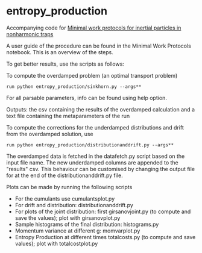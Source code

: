 # entropy_production

Accompanying code for [Minimal work protocols for inertial particles in nonharmonic traps](https://doi.org/10.1103/PhysRevE.111.034127)

A user guide of the procedure can be found in the Minimal Work Protocols notebook. This is an overview of the steps. 

To get better results, use the scripts as follows:

To compute the overdamped problem (an optimal transport problem)
```
run python entropy_production/sinkhorn.py --args**
```

For all parsable parameters, info can be found using help option. 

Outputs: the csv containing the results of the overdamped calculation and a text file containing the metaparameters of the run

To compute the corrections for the underdamped distributions and drift from the overdamped solution, use

```
run python entropy_production/distributionanddrift.py --args**
```

The overdamped data is fetched in the datafetch.py script based on the input file name. The new underdamped columns are appended to the "results" csv. This behaviour can be customised by changing the output file for at the end of the distributionanddrift.py file. 

Plots can be made by running the following scripts 
- For the cumulants use cumulantsplot.py
- For drift and distribution: distributionanddrift.py
- For plots of the joint distribution: first girsanovjoint.py (to compute and save the values); plot with girsanovplot.py
- Sample histograms of the final distribution: histograms.py
- Momentum variance at different g: momvarplot.py
- Entropy Production at different times totalcosts.py (to compute and save values); plot with totalcostplot.py



